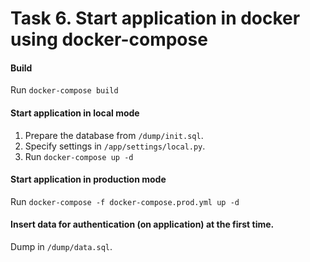# Task 6. Start application in docker using docker-compose

#### Build
Run `docker-compose build`

#### Start application in local mode
1. Prepare the database from `/dump/init.sql`.
2. Specify settings in `/app/settings/local.py`.
3. Run `docker-compose up -d`

#### Start application in production mode
Run `docker-compose -f docker-compose.prod.yml up -d`

#### Insert data for authentication (on application) at the first time.
Dump in `/dump/data.sql`.